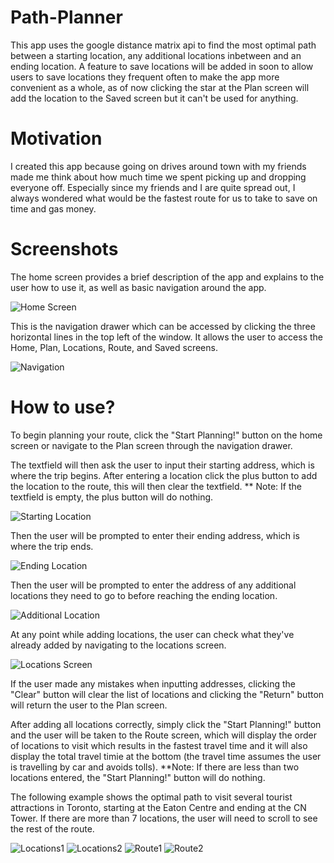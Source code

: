 # Path-Planner
This app uses the google distance matrix api to find the most optimal path between a starting location, any additional locations inbetween and an ending location. A feature to save locations will be added in soon to allow users to save locations they frequent often to make the app more convenient as a whole, as of now clicking the star at the Plan screen will add the location to the Saved screen but it can't be used for anything.

# Motivation
I created this app because going on drives around town with my friends made me think about how much time we spent picking up and dropping everyone off. Especially since my friends and I are quite spread out, I always wondered what would be the fastest route for us to take to save on time and gas money.

# Screenshots
The home screen provides a brief description of the app and explains to the user how to use it, as well as basic navigation around the app.

![Home Screen](https://github.com/DavidLoi/Path-Planner/blob/main/Screenshots/HomeScreen.PNG)

This is the navigation drawer which can be accessed by clicking the three horizontal lines in the top left of the window. It allows the user to access the Home, Plan, Locations, Route, and Saved screens.

![Navigation](https://github.com/DavidLoi/Path-Planner/blob/main/Screenshots/Navigation.PNG)

# How to use?
To begin planning your route, click the "Start Planning!" button on the home screen or navigate to the Plan screen through the navigation drawer.

The textfield will then ask the user to input their starting address, which is where the trip begins. After entering a location click the plus button to add the location to the route, this will then clear the textfield.
** Note: If the textfield is empty, the plus button will do nothing.

![Starting Location](https://github.com/DavidLoi/Path-Planner/blob/main/Screenshots/StartingLocation.PNG)

Then the user will be prompted to enter their ending address, which is where the trip ends.

![Ending Location](https://github.com/DavidLoi/Path-Planner/blob/main/Screenshots/EndingLocation.PNG)

Then the user will be prompted to enter the address of any additional locations they need to go to before reaching the ending location.

![Additional Location](https://github.com/DavidLoi/Path-Planner/blob/main/Screenshots/AdditionalLocations.PNG)

At any point while adding locations, the user can check what they've already added by navigating to the locations screen.

![Locations Screen](https://github.com/DavidLoi/Path-Planner/blob/main/Screenshots/LocationsScreen.PNG)

If the user made any mistakes when inputting addresses, clicking the "Clear" button will clear the list of locations and clicking the "Return" button will return the user to the Plan screen.

After adding all locations correctly, simply click the "Start Planning!" button and the user will be taken to the Route screen, which will display the order of locations to visit which results in the fastest travel time and it will also display the total travel timie at the bottom (the travel time assumes the user is travelling by car and avoids tolls).
**Note: If there are less than two locations entered, the "Start Planning!" button will do nothing.

The following example shows the optimal path to visit several tourist attractions in Toronto, starting at the Eaton Centre and ending at the CN Tower. If there are more than 7 locations, the user will need to scroll to see the rest of the route.

![Locations1](https://github.com/DavidLoi/Path-Planner/blob/main/Screenshots/Sample1.PNG)
![Locations2](https://github.com/DavidLoi/Path-Planner/blob/main/Screenshots/Sample2.PNG)
![Route1](https://github.com/DavidLoi/Path-Planner/blob/main/Screenshots/Route1.PNG)
![Route2](https://github.com/DavidLoi/Path-Planner/blob/main/Screenshots/Route2.PNG)
